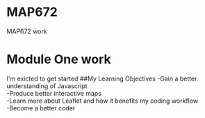 # MAP672
MAP672 work
# Module One work
I'm exicted to get started
##My Learning Objectives
-Gain a better understanding of Javascript <br>
-Produce better interactive maps<br>
-Learn more about Leaflet and how it benefits my coding workflow<br>
-Become a better coder
